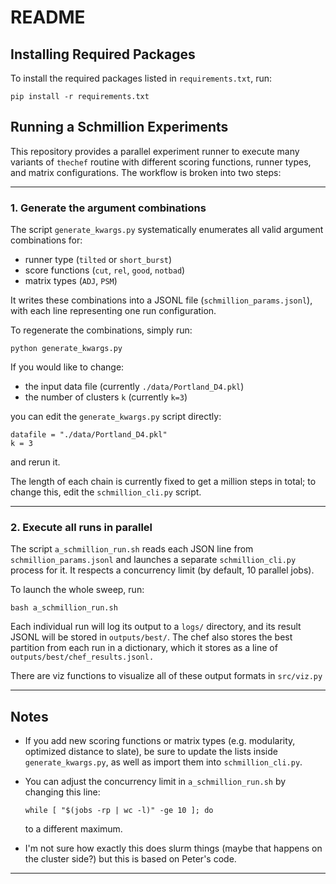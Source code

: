 
# README

## Installing Required Packages

To install the required packages listed in `requirements.txt`, run:

    pip install -r requirements.txt

## Running a Schmillion Experiments

This repository provides a parallel experiment runner to execute many variants of `thechef` routine with different scoring functions, runner types, and matrix configurations. The workflow is broken into two steps:

---

### 1. Generate the argument combinations

The script `generate_kwargs.py` systematically enumerates all valid argument combinations for:
- runner type (`tilted` or `short_burst`)
- score functions (`cut`, `rel`, `good`, `notbad`)
- matrix types (`ADJ`, `PSM`)

It writes these combinations into a JSONL file (`schmillion_params.jsonl`), with each line representing one run configuration.

To regenerate the combinations, simply run:

    python generate_kwargs.py

If you would like to change:
- the input data file (currently `./data/Portland_D4.pkl`)
- the number of clusters `k` (currently `k=3`)

you can edit the `generate_kwargs.py` script directly:

    datafile = "./data/Portland_D4.pkl"
    k = 3

and rerun it.

The length of each chain is currently fixed to get a million steps in total; to change this, edit the `schmillion_cli.py` script. 

---

### 2. Execute all runs in parallel

The script `a_schmillion_run.sh` reads each JSON line from `schmillion_params.jsonl` and launches a separate `schmillion_cli.py` process for it. It respects a concurrency limit (by default, 10 parallel jobs).

To launch the whole sweep, run:

    bash a_schmillion_run.sh

Each individual run will log its output to a `logs/` directory, and its result JSONL will be stored in `outputs/best/`. The chef also stores the best partition from each run in a dictionary, which it stores as a line of `outputs/best/chef_results.jsonl.`

There are viz functions to visualize all of these output formats in `src/viz.py`


---

## Notes

- If you add new scoring functions or matrix types (e.g. modularity, optimized distance to slate), be sure to update the lists inside `generate_kwargs.py`, as well as import them into `schmillion_cli.py`. 
- You can adjust the concurrency limit in `a_schmillion_run.sh` by changing this line:

      while [ "$(jobs -rp | wc -l)" -ge 10 ]; do

  to a different maximum.

- I'm not sure how exactly this does slurm things (maybe that happens on the cluster side?) but this is based on Peter's code.
---
